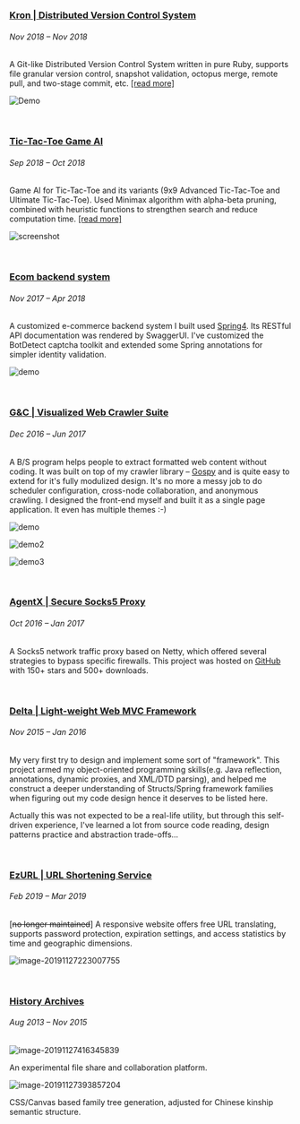 

### [Kron | Distributed Version Control System](https://github.com/jiup/kron)

###### Nov 2018 – Nov 2018

A Git-like Distributed Version Control System written in pure Ruby, supports file granular version control, snapshot validation, octopus merge, remote pull, and two-stage commit, etc. [[read more]](https://blog.jiupeng.me/2018/11/13/kron-dvcs/)

![Demo](https://github.com/jiup/jiup.github.io/raw/master/img/in-post/image-20190302114804609.png)

<br>



### [Tic-Tac-Toe Game AI](https://github.com/jiup/tic-tac-toe/)

###### Sep 2018 – Oct 2018

Game AI for Tic-Tac-Toe and its variants (9x9 Advanced Tic-Tac-Toe and Ultimate Tic-Tac-Toe). Used Minimax algorithm with alpha-beta pruning, combined with heuristic functions to strengthen search and reduce computation time. [[read more]](https://github.com/jiup/tic-tac-toe/blob/master/README.pdf)

![screenshot](https://github.com/jiup/jiup.github.io/raw/master/img/in-post/image-20191127824214635.png)

<br/>



### [Ecom backend system](https://github.com/jiup/ecom)

###### Nov 2017 – Apr 2018

A customized e-commerce backend system I built used [Spring4](https://spring.io/). Its RESTful API documentation was rendered by SwaggerUI. I've customized the BotDetect captcha toolkit and extended some Spring annotations for simpler identity validation.

![demo](https://github.com/jiup/ecom/raw/master/.github/DEMO_IMAGES/d4.png)

<br/>



### [G&C | Visualized Web Crawler Suite](https://github.com/jiup/chollima)

###### Dec 2016 – Jun 2017

A B/S program helps people to extract formatted web content without coding. It was built on top of my crawler library – [Gospy](https://github.com/jiup/gospy) and is quite easy to extend for it's fully modulized design. It's no more a messy job to do scheduler configuration, cross-node collaboration, and anonymous crawling. I designed the front-end myself and built it as a single page application. It even has multiple themes :-)

![demo](https://github.com/ZhangJiupeng/Chollima/raw/master/doc/demo.gif)

![demo2](https://github.com/jiup/jiup.github.io/raw/master/img/in-post/image-20191127776547934.png)

![demo3](https://github.com/jiup/jiup.github.io/raw/master/img/in-post/image-20191127695843346.png)

<br/>



### [AgentX | Secure Socks5 Proxy](https://github.com/zhangjiupeng/agentx)

###### Oct 2016 – Jan 2017

A Socks5 network traffic proxy based on Netty, which offered several strategies to bypass specific firewalls. This project was hosted on [GitHub](https://github.com/zhangjiupeng/agentx) with 150+ stars and 500+ downloads.

<br/>



### [Delta | Light-weight Web MVC Framework](https://github.com/zhangjiupeng/delta)

###### Nov 2015 – Jan 2016

My very first try to design and implement some sort of "framework". This project armed my object-oriented programming skills(e.g. Java reflection, annotations, dynamic proxies, and XML/DTD parsing), and helped me construct a deeper understanding of Structs/Spring framework families when figuring out my code design hence it deserves to be listed here.

Actually this was not expected to be a real-life utility, but through this self-driven experience, I've learned a lot from source code reading, design patterns practice and abstraction trade-offs...

<br/>



### [EzURL | URL Shortening Service](https://github.com/jiup/ezurl)

###### Feb 2019 – Mar 2019

[~~no longer maintained~~] A responsive website offers free URL translating, supports password protection, expiration settings, and access statistics by time and geographic dimensions.

![image-20191127223007755](https://github.com/jiup/jiup.github.io/raw/master/img/in-post/image-20191127164925854.png)

<br/>



### [History Archives]()

###### Aug 2013 – Nov 2015

![image-20191127416345839](https://github.com/jiup/jiup.github.io/raw/master/img/in-post/image-20191127416345839.jpg)

An experimental file share and collaboration platform.

![image-20191127393857204](https://github.com/jiup/jiup.github.io/raw/master/img/in-post/image-20191127393857204.jpg)

CSS/Canvas based family tree generation, adjusted for Chinese kinship semantic structure.

